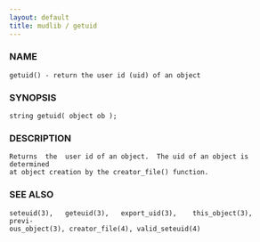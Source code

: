 ```yaml
---
layout: default
title: mudlib / getuid
---
```


### NAME

    getuid() - return the user id (uid) of an object


### SYNOPSIS

    string getuid( object ob );


### DESCRIPTION

    Returns  the  user id of an object.  The uid of an object is determined
    at object creation by the creator_file() function.


### SEE ALSO

    seteuid(3),   geteuid(3),   export_uid(3),    this_object(3),    previ‐
    ous_object(3), creator_file(4), valid_seteuid(4)
